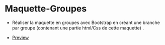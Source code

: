 # Maquette-Groupes

* Réaliser la maquette en groupes avec Bootstrap en créant une branche par groupe (contenant une partie html/Css de cette maquette) .

* [Preview](https://htmlpreview.github.io/?https://github.com/Coda-Wikicoda/Maquette-Groupes/blob/master/index.html)